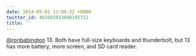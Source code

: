 ```yaml
---
date: 2014-05-01 11:04:22 +0000
twitter_id: 461883833886195712
title: ''
---
```


<!-- Tweet at https://twitter.com/statuses/461879701838254080 is either deleted or protected. -->

[@ronbabington](https://twitter.com/ronbabington) 13. Both have full-size keyboards and thunderbolt, but 13 has more battery, more screen, and SD card reader.
